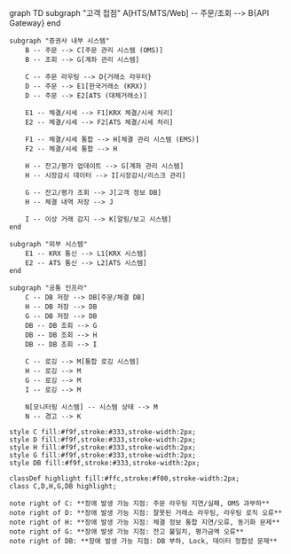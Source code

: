 graph TD
    subgraph "고객 접점"
        A[HTS/MTS/Web] -- 주문/조회 --> B{API Gateway}
    end

    subgraph "증권사 내부 시스템"
        B -- 주문 --> C[주문 관리 시스템 (OMS)]
        B -- 조회 --> G[계좌 관리 시스템]

        C -- 주문 라우팅 --> D{거래소 라우터}
        D -- 주문 --> E1[한국거래소 (KRX)]
        D -- 주문 --> E2[ATS (대체거래소)]

        E1 -- 체결/시세 --> F1[KRX 체결/시세 처리]
        E2 -- 체결/시세 --> F2[ATS 체결/시세 처리]

        F1 -- 체결/시세 통합 --> H[체결 관리 시스템 (EMS)]
        F2 -- 체결/시세 통합 --> H

        H -- 잔고/평가 업데이트 --> G[계좌 관리 시스템]
        H -- 시장감시 데이터 --> I[시장감시/리스크 관리]

        G -- 잔고/평가 조회 --> J[고객 정보 DB]
        H -- 체결 내역 저장 --> J

        I -- 이상 거래 감지 --> K[알림/보고 시스템]
    end

    subgraph "외부 시스템"
        E1 -- KRX 통신 --> L1[KRX 시스템]
        E2 -- ATS 통신 --> L2[ATS 시스템]
    end

    subgraph "공통 인프라"
        C -- DB 저장 --> DB[주문/체결 DB]
        H -- DB 저장 --> DB
        G -- DB 저장 --> DB
        DB -- DB 조회 --> G
        DB -- DB 조회 --> H
        DB -- DB 조회 --> I

        C -- 로깅 --> M[통합 로깅 시스템]
        H -- 로깅 --> M
        G -- 로깅 --> M
        I -- 로깅 --> M

        N[모니터링 시스템] -- 시스템 상태 --> M
        N -- 경고 --> K

    style C fill:#f9f,stroke:#333,stroke-width:2px;
    style D fill:#f9f,stroke:#333,stroke-width:2px;
    style H fill:#f9f,stroke:#333,stroke-width:2px;
    style G fill:#f9f,stroke:#333,stroke-width:2px;
    style DB fill:#f9f,stroke:#333,stroke-width:2px;

    classDef highlight fill:#ffc,stroke:#f00,stroke-width:2px;
    class C,D,H,G,DB highlight;

    note right of C: **장애 발생 가능 지점: 주문 라우팅 지연/실패, OMS 과부하**
    note right of D: **장애 발생 가능 지점: 잘못된 거래소 라우팅, 라우팅 로직 오류**
    note right of H: **장애 발생 가능 지점: 체결 정보 통합 지연/오류, 동기화 문제**
    note right of G: **장애 발생 가능 지점: 잔고 불일치, 평가금액 오류**
    note right of DB: **장애 발생 가능 지점: DB 부하, Lock, 데이터 정합성 문제**

